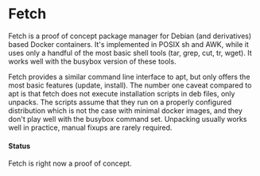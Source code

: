 # Fetch

Fetch is a proof of concept package manager for Debian (and derivatives) based Docker containers. It's implemented in POSIX sh and AWK, while it uses only a handful of the most basic shell tools (tar, grep, cut, tr, wget). It works well with the busybox version of these tools.

Fetch provides a similar command line interface to apt, but only offers the most basic features (update, install). The number one caveat compared to apt is that fetch does not execute installation scripts in deb files, only unpacks. The scripts assume that they run on a properly configured distribution which is not the case with minimal docker images, and they don't play well with the busybox command set. Unpacking usually works well in practice, manual fixups are rarely required.  

#### Status
Fetch is right now a proof of concept.